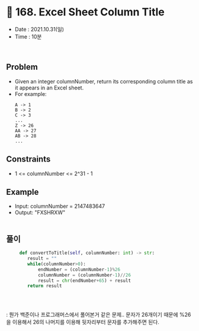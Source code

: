 #  👻 168. Excel Sheet Column Title
- Date : 2021.10.31(일)
- Time : 10분
<br>

## Problem

- Given an integer columnNumber, return its corresponding column title as it appears in an Excel sheet.
- For example:
    ```
    A -> 1
    B -> 2
    C -> 3
    ...
    Z -> 26
    AA -> 27
    AB -> 28 
    ...
    ```

 


## Constraints
- 1 <= columnNumber <= 2^31 - 1

## Example

- Input: columnNumber = 2147483647
- Output: "FXSHRXW"
<br><br>

## 풀이
```python
     def convertToTitle(self, columnNumber: int) -> str:
        result = ""
        while(columnNumber>0):
            endNumber = (columnNumber-1)%26
            columnNumber = (columnNumber-1)//26 
            result = chr(endNumber+65) + result
        return result
        
    
        
```
: 뭔가 백준이나 프로그래머스에서 풀어본거 같은 문제.. 문자가 26개이기 때문에 %26을 이용해서 26의 나머지를 이용해 뒷자리부터 문자를 추가해주면 된다.